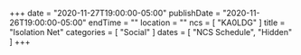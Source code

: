 +++
date = "2020-11-27T19:00:00-05:00"
publishDate = "2020-11-26T19:00:00-05:00"
endTime = ""
location = ""
ncs = [ "KA0LDG" ]
title = "Isolation Net"
categories = [ "Social" ]
dates = [ "NCS Schedule", "Hidden" ]
+++
